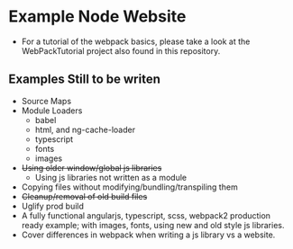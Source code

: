 # Example Node Website

- For a tutorial of the webpack basics, please take a look at the WebPackTutorial project also found in this repository.

## Examples Still to be writen
- Source Maps
- Module Loaders
  - babel
  - html, and ng-cache-loader
  - typescript
  - fonts
  - images
- ~~Using older window/global js libraries~~
  - Using js libraries not written as a module
- Copying files without modifying/bundling/transpiling them
- ~~Cleanup/removal of old build files~~
- Uglify prod build
- A fully functional angularjs, typescript, scss, webpack2 production ready example; with images, fonts, using new and old style js libraries.
- Cover differences in webpack when writing a js library vs a website.